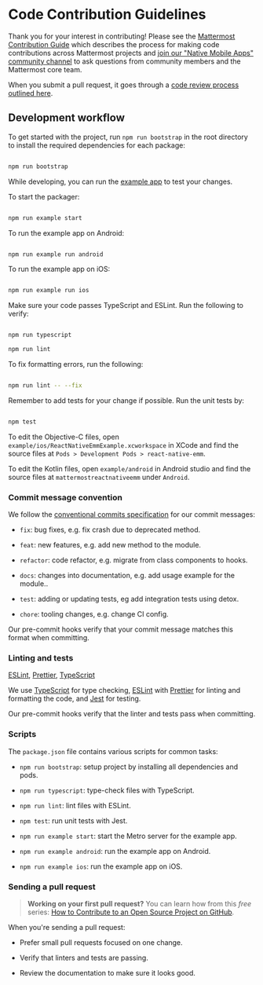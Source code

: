 
# Code Contribution Guidelines

Thank you for your interest in contributing! Please see the [Mattermost Contribution Guide](https://developers.mattermost.com/contribute/getting-started/) which describes the process for making code contributions across Mattermost projects and [join our "Native Mobile Apps" community channel](https://pre-release.mattermost.com/core/channels/native-mobile-apps) to ask questions from community members and the Mattermost core team.

When you submit a pull request, it goes through a [code review process outlined here](https://developers.mattermost.com/contribute/getting-started/code-review/).
  

## Development workflow

  

To get started with the project, run `npm run bootstrap` in the root directory to install the required dependencies for each package:

  

```sh

npm run bootstrap

```

  

While developing, you can run the [example app](/example/) to test your changes.

  

To start the packager:

  

```sh

npm run example start

```

  

To run the example app on Android:

  

```sh

npm run example run android

```

  

To run the example app on iOS:

  

```sh

npm run example run ios

```

  

Make sure your code passes TypeScript and ESLint. Run the following to verify:

  

```sh

npm run typescript

npm run lint

```

  

To fix formatting errors, run the following:

  

```sh

npm run lint -- --fix

```

  

Remember to add tests for your change if possible. Run the unit tests by:

  

```sh

npm test

```

  

To edit the Objective-C files, open `example/ios/ReactNativeEmmExample.xcworkspace` in XCode and find the source files at `Pods > Development Pods > react-native-emm`.

  

To edit the Kotlin files, open `example/android` in Android studio and find the source files at `mattermostreactnativeemm` under `Android`.

  

### Commit message convention

  

We follow the [conventional commits specification](https://www.conventionalcommits.org/en) for our commit messages:

  

-  `fix`: bug fixes, e.g. fix crash due to deprecated method.

-  `feat`: new features, e.g. add new method to the module.

-  `refactor`: code refactor, e.g. migrate from class components to hooks.

-  `docs`: changes into documentation, e.g. add usage example for the module..

-  `test`: adding or updating tests, eg add integration tests using detox.

-  `chore`: tooling changes, e.g. change CI config.

  

Our pre-commit hooks verify that your commit message matches this format when committing.

  

### Linting and tests

  

[ESLint](https://eslint.org/), [Prettier](https://prettier.io/), [TypeScript](https://www.typescriptlang.org/)

  

We use [TypeScript](https://www.typescriptlang.org/) for type checking, [ESLint](https://eslint.org/) with [Prettier](https://prettier.io/) for linting and formatting the code, and [Jest](https://jestjs.io/) for testing.

  

Our pre-commit hooks verify that the linter and tests pass when committing.

  

### Scripts

  

The `package.json` file contains various scripts for common tasks:

  

-  `npm run bootstrap`: setup project by installing all dependencies and pods.

-  `npm run typescript`: type-check files with TypeScript.

-  `npm run lint`: lint files with ESLint.

-  `npm test`: run unit tests with Jest.

-  `npm run example start`: start the Metro server for the example app.

-  `npm run example android`: run the example app on Android.

-  `npm run example ios`: run the example app on iOS.

  

### Sending a pull request

  

>  **Working on your first pull request?** You can learn how from this _free_ series: [How to Contribute to an Open Source Project on GitHub](https://egghead.io/series/how-to-contribute-to-an-open-source-project-on-github).

  

When you're sending a pull request:

  

- Prefer small pull requests focused on one change.

- Verify that linters and tests are passing.

- Review the documentation to make sure it looks good.
  